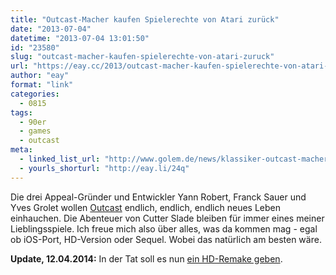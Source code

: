 ```yaml
---
title: "Outcast-Macher kaufen Spielerechte von Atari zurück"
date: "2013-07-04"
datetime: "2013-07-04 13:01:50"
id: "23580"
slug: "outcast-macher-kaufen-spielerechte-von-atari-zuruck"
url: "https://eay.cc/2013/outcast-macher-kaufen-spielerechte-von-atari-zuruck/"
author: "eay"
format: "link"
categories:
  - 0815
tags:
  - 90er
  - games
  - outcast
meta:
  - linked_list_url: "http://www.golem.de/news/klassiker-outcast-macher-kaufen-spielerechte-von-atari-zurueck-1307-100175.html"
  - yourls_shorturl: "http://eay.li/24q"
---
```


Die drei Appeal-Gründer und Entwickler Yann Robert, Franck Sauer und Yves Grolet wollen [Outcast](https://en.wikipedia.org/wiki/Outcast_(video_game)) endlich, endlich, endlich neues Leben einhauchen. Die Abenteuer von Cutter Slade bleiben für immer eines meiner Lieblingsspiele. Ich freue mich also über alles, was da kommen mag - egal ob iOS-Port, HD-Version oder Sequel. Wobei das natürlich am besten wäre.

**Update, 12.04.2014:** In der Tat soll es nun [ein HD-Remake geben](//eay.cc/2014/outcast-reboot-als-kickstarter-kampagne/).
